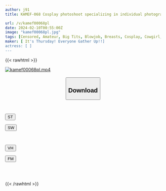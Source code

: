 ```yaml
---
author: j91
title: KAMEF-068 Cosplay photoshoot specializing in individual photography Sally (27) Machida lens's BLACK KAMEKO FILE.68 The most beautiful office lady layered into a creampie meat urinal. Raped with raw dick and plump areolas erect climax slender body Shake the body and inject a large amount of sperm to make a baby

url: /v/kamef00068pl
date: 2024-02-10T00:55:00Z
image: "kamef00068pl.jpg"
tags: [Censored, Amateur, Big Tits, Blowjob, Breasts, Cosplay, Cowgirl, Creampie, Finger Fuck, Handjob, Kiss, OL, POV, Slender]
maker: [ It's Thursday! Everyone Gather Up!!]
actress: [ ]
---
```



{{< rawhtml >}}

<div class="video" data-videoid="ZaXlY62lP8SqGxw">
    <a href="javascript:;">
        <img src="/v/kamef00068pl/kamef00068pl.jpg" width="WIDTH" height="HEIGHT" alt="kamef00068pl.mp4" loading="lazy">
    </a>
</div>

<script type="text/javascript" src="https://j91.asia/asset/on-demand-st.js"></script>

<br>
  <link rel="stylesheet" href="https://j91.asia/asset/bs5.css">
  
  <center>
  <button class="btn btn-primary" type="button" data-bs-toggle="collapse" data-bs-target=".multi-collapse" aria-expanded="false" aria-controls="multiCollapseExample1 multiCollapseExample2"><h2>Download</h2></button></center>
</p>
<div class="row">
  <div class="col">
    <div class="collapse multi-collapse" id="multiCollapseExample1">
      <div class="card card-body">
	      	      <br>
<div class="buttons">  
<p><a href="https://streamtape.to/v/ZaXlY62lP8SqGxw" target="_blank"><button class="btn-hover color-3"><i class="fa fa-download"></i> ST</button></a></p>
<p><a href="https://cdnwish.com/h12wgduunife" target="_blank"><button class="btn-hover color-2"><i class="fa fa-download"></i> SW</button></a></p></div>
    </div>
  </div>
</div>
  <div class="col">
    <div class="collapse multi-collapse" id="multiCollapseExample2">
      <div class="card card-body">
	      <br>
<div class="buttons">
<p><a href="https://vidhidepro.com/f/1ghn1cumxlxy"><button class="btn-hover color-9"><i class="fa fa-download"></i> VH</button></a></p>
<p><a href="https://filemoon.sx/d/drdwhtttysyg"><button class="btn-hover color-8"><i class="fa fa-download"></i> FM</button></a></p></div>
<br><br>
      </div>
    </div>
  </div>
</div>

{{< /rawhtml >}}
